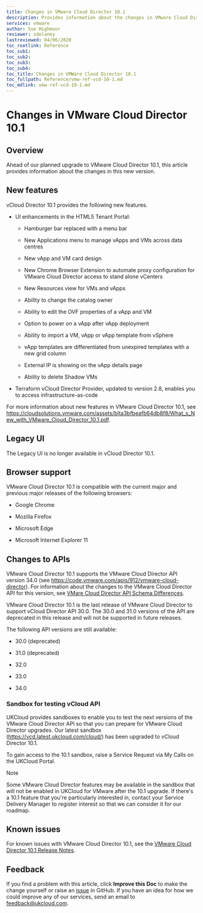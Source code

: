 ```yaml
---
title: Changes in VMware Cloud Director 10.1
description: Provides information about the changes in VMware Cloud Director 10.1
services: vmware
author: Sue Highmoor
reviewer: sdelaney
lastreviewed: 04/06/2020
toc_rootlink: Reference
toc_sub1: 
toc_sub2:
toc_sub3:
toc_sub4:
toc_title: Changes in VMWare Cloud Director 10.1
toc_fullpath: Reference/vmw-ref-vcd-10-1.md
toc_mdlink: vmw-ref-vcd-10-1.md
---
```


# Changes in VMware Cloud Director 10.1

## Overview

Ahead of our planned upgrade to VMware Cloud Director 10.1, this article provides information about the changes in this new version.

## New features

vCloud Director 10.1 provides the following new features.

- UI enhancements in the HTML5 Tenant Portal:

  - Hamburger bar replaced with a menu bar

  - New Applications menu to manage vApps and VMs across data centres

  - New vApp and VM card design

  - New Chrome Browser Extension to automate proxy configuration for VMware Cloud Director access to stand alone vCenters

  - New Resources view for VMs and vApps

  - Ability to change the catalog owner

  - Ability to edit the OVF properties of a vApp and VM

  - Option to power on a vApp after vApp deployment

  - Ability to import a VM, vApp or vApp template from vSphere

  - vApp templates are differentiated from unexpired templates with a new grid column

  - External IP is showing on the vApp details page

  - Ability to delete Shadow VMs

- Terraform vCloud Director Provider, updated to version 2.8, enables you to access infrastructure-as-code

For more information about new features in VMware Cloud Director 10.1, see <https://cloudsolutions.vmware.com/assets/blta3bfbeafb64db8f8/What_s_New_with_VMware_Cloud_Director_10.1.pdf>.

## Legacy UI

The Legacy UI is no longer available in vCloud Director 10.1.

## Browser support

VMware Cloud Director 10.1 is compatible with the current major and previous major releases of the following browsers:

- Google Chrome

- Mozilla Firefox

- Microsoft Edge

- Microsoft Internet Explorer 11

## Changes to APIs

VMware Cloud Director 10.1 supports the VMware Cloud Director API version 34.0 (see <https://code.vmware.com/apis/912/vmware-cloud-director>). For information about the changes to the VMware Cloud Director API for this version, see [VMare Cloud Director API Schema Differences](https://code.vmware.com/apis/912/vmware-cloud-director/doc/diff/index.html).

VMware Cloud Director 10.1 is the last release of VMware Cloud Director to support vCloud Director API 30.0. The 30.0 and 31.0 versions of the API are deprecated in this release and will not be supported in future releases.

The following API versions are still available:

- 30.0 (deprecated)

- 31.0 (deprecated)

- 32.0

- 33.0

- 34.0

### Sandbox for testing vCloud API

UKCloud provides sandboxes to enable you to test the next versions of the VMware Cloud Director API so that you can prepare for VMware Cloud Director upgrades. Our latest sandbox (<https://vcd.latest.ukcloud.com/cloud/>) has been upgraded to vCloud Director 10.1.

To gain access to the 10.1 sandbox, raise a Service Request via My Calls on the UKCloud Portal.

> [!NOTE]
> Some VMware Cloud Director features may be available in the sandbox that will not be enabled in UKCloud for VMware after the 10.1 upgrade. If there's a 10.1 feature that you're particularly interested in, contact your Service Delivery Manager to register interest so that we can consider it for our roadmap.

## Known issues

For known issues with VMware Cloud Director 10.1, see the [VMware Cloud Director 10.1 Release Notes](https://docs.vmware.com/en/VMware-Cloud-Director/10.1/rn/VMware-Cloud-Director-101-Release-Notes.html).

## Feedback

If you find a problem with this article, click **Improve this Doc** to make the change yourself or raise an [issue](https://github.com/UKCloud/documentation/issues) in GitHub. If you have an idea for how we could improve any of our services, send an email to <feedback@ukcloud.com>.
